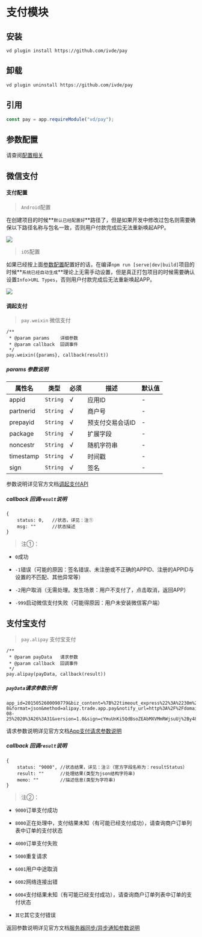 # 支付模块

## 安装

```shell script
vd plugin install https://github.com/ivde/pay
```

## 卸载

```shell script
vd plugin uninstall https://github.com/ivde/pay
```

## 引用

```js
const pay = app.requireModule("vd/pay");
```

## 参数配置

请查阅[配置相关](https://vd.app/guide/config.html)

## 微信支付

#### 支付配置

> `Android`配置

在创建项目的时候**`默认已经配置好`**路径了，但是如果开发中修改过包名则需要确保以下路径名称与包名一致，否则用户付款完成后无法重新唤起APP。

![](https://vd.app/assets/img/wxpay_android.79421638.png)

> `iOS`配置

如果已经按上面[参数配置](https://vd.app/guide/config.html)配置好的话，在编译`npm run [serve|dev|build]`项目的时候**`系统已经自动生成`**理论上无需手动设置，但是真正打包项目的时候需要确认设置`Info`>`URL Types`，否则用户付款完成后无法重新唤起APP。

![](https://vd.app/assets/img/wxpay_ios.dd4e967a.png)

#### 调起支付

> `pay.weixin` 微信支付

```
/**
 * @param params    详细参数
 * @param callback  回调事件
 */
pay.weixin({params}, callback(result))

```

##### params 参数说明

| 属性名 | 类型 | 必须 | 描述 | 默认值 |
| --- | --- | --- | --- | --- |
| appid | `String` | √ | 应用ID | - |
| partnerid | `String` | √ | 商户号 | - |
| prepayid | `String` | √ | 预支付交易会话ID | - |
| package | `String` | √ | 扩展字段 | - |
| noncestr | `String` | √ | 随机字符串 | - |
| timestamp | `String` | √ | 时间戳 | - |
| sign | `String` | √ | 签名 | - |

参数说明详见官方文档[调起支付API](https://pay.weixin.qq.com/wiki/doc/api/app/app.php?chapter=9_12)

##### callback 回调`result`说明

```
{
    status: 0,   //状态，详见：注①
    msg: ""      //状态描述
}

```

> 注①：

*   `0`成功

*   `-1`错误（可能的原因：签名错误、未注册或不正确的APPID、注册的APPID与设置的不匹配、其他异常等）

*   `-2`用户取消（无需处理。发生场景：用户不支付了，点击取消，返回APP）

*   `-999`启动微信支付失败（可能得原因：用户未安装微信客户端）

## 支付宝支付

> `pay.alipay` 支付宝支付

```
/**
 * @param payData   请求参数   
 * @param callback  回调事件
 */
pay.alipay(payData, callback(result))

```

##### `payData`请求参数示例

```
app_id=2015052600090779&biz_content=%7B%22timeout_express%22%3A%2230m%22%2C%22product_code%22%3A%22QUICK_MSECURITY_PAY%22%2C%22total_amount%22%3A%220.01%22%2C%22subject%22%3A%221%22%2C%22body%22%3A%22%E6%88%91%E6%98%AF%E6%B5%8B%E8%AF%95%E6%95%B0%E6%8D%AE%22%2C%22out_trade_no%22%3A%22IQJZSRC1YMQB5HU%22%7D&charset=utf-8&format=json&method=alipay.trade.app.pay&notify_url=http%3A%2F%2Fdomain.merchant.com%2Fpayment_notify&sign_type=RSA2&timestamp=2016-08-25%2020%3A26%3A31&version=1.0&sign=cYmuUnKi5QdBsoZEAbMXVMmRWjsuUj%2By48A2DvWAVVBuYkiBj13CFDHu2vZQvmOfkjE0YqCUQE04kqm9Xg3tIX8tPeIGIFtsIyp%2FM45w1ZsDOiduBbduGfRo1XRsvAyVAv2hCrBLLrDI5Vi7uZZ77Lo5J0PpUUWwyQGt0M4cj8g%3D

```

请求参数说明详见官方文档[App支付请求参数说明](https://docs.open.alipay.com/204/105465/)

##### callback 回调`result`说明

```
{
    status: "9000", //状态结果，详见：注②（官方字段名称为：resultStatus）
    result: ""      //处理结果(类型为json结构字符串)
    memo: ""        //描述信息(类型为字符串)
}

```

> 注②：

*   `9000`订单支付成功

*   `8000`正在处理中，支付结果未知（有可能已经支付成功），请查询商户订单列表中订单的支付状态

*   `4000`订单支付失败

*   `5000`重复请求

*   `6001`用户中途取消

*   `6002`网络连接出错

*   `6004`支付结果未知（有可能已经支付成功），请查询商户订单列表中订单的支付状态

*   `其它`其它支付错误

返回参数说明详见官方文档[服务器同步/异步通知参数说明](https://docs.open.alipay.com/204/105301/)
